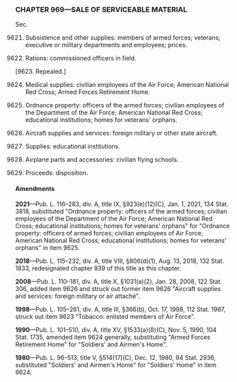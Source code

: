 ### **CHAPTER 969—SALE OF SERVICEABLE MATERIAL** ###

Sec.

9621. Subsistence and other supplies: members of armed forces; veterans; executive or military departments and employees; prices.

9622. Rations: commissioned officers in field.

[9623. Repealed.]

9624. Medical supplies: civilian employees of the Air Force; American National Red Cross; Armed Forces Retirement Home.

9625. Ordnance property: officers of the armed forces; civilian employees of the Department of the Air Force; American National Red Cross; educational institutions; homes for veterans' orphans.

9626. Aircraft supplies and services: foreign military or other state aircraft.

9627. Supplies: educational institutions.

9628. Airplane parts and accessories: civilian flying schools.

9629. Proceeds: disposition.

#### Amendments ####

**2021**—Pub. L. 116–283, div. A, title IX, §923(e)(12)(C), Jan. 1, 2021, 134 Stat. 3818, substituted "Ordnance property: officers of the armed forces; civilian employees of the Department of the Air Force; American National Red Cross; educational institutions; homes for veterans' orphans" for "Ordnance property: officers of armed forces; civilian employees of Air Force; American National Red Cross; educational institutions; homes for veterans' orphans" in item 9625.

**2018**—Pub. L. 115–232, div. A, title VIII, §806(d)(1), Aug. 13, 2018, 132 Stat. 1833, redesignated chapter 939 of this title as this chapter.

**2008**—Pub. L. 110–181, div. A, title X, §1031(a)(2), Jan. 28, 2008, 122 Stat. 306, added item 9626 and struck out former item 9626 "Aircraft supplies and services: foreign military or air attaché".

**1998**—Pub. L. 105–261, div. A, title III, §366(b), Oct. 17, 1998, 112 Stat. 1987, struck out item 9623 "Tobacco: enlisted members of Air Force".

**1990**—Pub. L. 101–510, div. A, title XV, §1533(a)(8)(C), Nov. 5, 1990, 104 Stat. 1735, amended item 9624 generally, substituting "Armed Forces Retirement Home" for "Soldiers' and Airmen's Home".

**1980**—Pub. L. 96–513, title V, §514(17)(C), Dec. 12, 1980, 94 Stat. 2936, substituted "Soldiers' and Airmen's Home" for "Soldiers' Home" in item 9624.